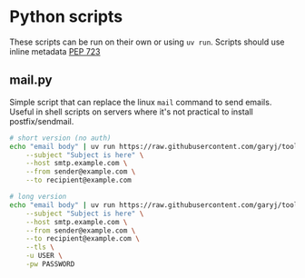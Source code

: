 # Python scripts

These scripts can be run on their own or using `uv run`. Scripts should use inline metadata [PEP 723](https://peps.python.org/pep-0723/)

## mail.py

Simple script that can replace the linux `mail` command to send emails. Useful in shell scripts on servers where it's not practical to install postfix/sendmail.

```bash
# short version (no auth)
echo "email body" | uv run https://raw.githubusercontent.com/garyj/tools/refs/heads/master/py/mail.py \
    --subject "Subject is here" \
    --host smtp.example.com \
    --from sender@example.com \
    --to recipient@example.com

# long version
echo "email body" | uv run https://raw.githubusercontent.com/garyj/tools/refs/heads/master/py/mail.py \
    --subject "Subject is here" \
    --host smtp.example.com \
    --from sender@example.com \
    --to recipient@example.com \
    --tls \
    -u USER \
    -pw PASSWORD
```
